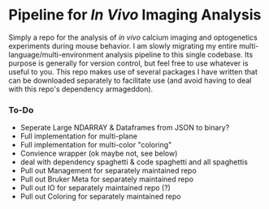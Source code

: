 # Pipeline for *In Vivo* Imaging Analysis

Simply a repo for the analysis of *in vivo* calcium imaging and optogenetics experiments during mouse behavior. I am slowly migrating my entire multi-language/multi-environment analysis pipeline to this single codebase. Its purpose is generally for version control, but feel free to use whatever is useful to you. This repo makes use of several packages I have written that can be downloaded separately to facilitate use (and avoid having to deal with this repo's dependency armageddon).

### To-Do
+ Seperate Large NDARRAY & Dataframes from JSON to binary?
+ Full implementation for multi-plane
+ Full implementation for multi-color "coloring"
+ Convience wrapper (ok maybe not, see below)
+ deal with dependency spaghetti & code spaghetti and all spaghettis
+ Pull out Management for separately maintained repo
+ Pull out Bruker Meta for separately maintained repo
+ Pull out IO for separately maintained repo (?)
+ Pull out Coloring for separately maintained repo

